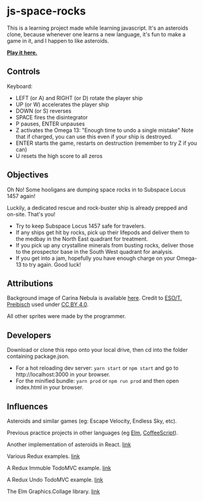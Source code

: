 

# js-space-rocks

This is a learning project made while learning javascript.  It's an asteroids clone, because whenever one learns a new language, it's fun to make a game in it, and I happen to like asteroids.

[__Play it here.__](http://bobgeis.github.io/js-space-rocks/)


## Controls

Keyboard:
* LEFT (or A) and RIGHT (or D) rotate the player ship
* UP (or W) accelerates the player ship
* DOWN (or S) reverses
* SPACE fires the disintegrator
* P pauses, ENTER unpauses
* Z activates the Omega 13: "Enough time to undo a single mistake" Note that if charged, you can use this even if your ship is destroyed.
* ENTER starts the game, restarts on destruction (remember to try Z if you can)
* U resets the high score to all zeros


## Objectives

Oh No! Some hooligans are dumping space rocks in to Subspace Locus 1457 again!

Luckily, a dedicated rescue and rock-buster ship is already prepped and on-site.  That's you!

* Try to keep Subspace Locus 1457 safe for travelers.
* If any ships get hit by rocks, pick up their lifepods and deliver them to the medbay in the North East quadrant for treatment.
* If you pick up any crystalline minerals from busting rocks, deliver those to the prospector base in the South West quadrant for analysis.
* If you get into a jam, hopefully you have enough charge on your Omega-13 to try again.  Good luck!


## Attributions

Background image of Carina Nebula is available [here](https://commons.wikimedia.org/w/index.php?search=carina+nebula&title=Special:Search&go=Go&uselang=en&searchToken=79al97qlirmupg5bpga22jvj2#/media/File:Carina_Nebula.jpg).  Credit to [ESO/T. Preibisch](http://www.eso.org/public/images/eso1208a/) used under [CC BY 4.0](https://creativecommons.org/licenses/by/4.0/).

All other sprites were made by the programmer.


## Developers

Download or clone this repo onto your local drive, then cd into the folder containing package.json.

* For a hot reloading dev server: ```yarn start``` or ```npm start``` and go to http://localhost:3000 in your browser.
* For the minified bundle: ```yarn prod``` or ```npm run prod``` and then open index.html in your browser.


## Influences

Asteroids and similar games (eg: Escape Velocity, Endless Sky, etc).

Previous practice projects in other languages (eg [Elm](https://github.com/bobgeis/LookOutSpaceRocks), [CoffeeScript](https://github.com/bobgeis/coffeeAsteroids)).

Another implementation of asteroids in React. [link](https://github.com/chriz001/Reacteroids)

Various Redux examples. [link](https://github.com/reactjs/redux/tree/master/examples)

A Redux Immuble TodoMVC example. [link](https://github.com/phacks/redux-todomvc)

A Redux Undo TodoMVC example. [link](https://github.com/omnidan/redux-undo/tree/master/examples/todos-with-undo)

The Elm Graphics.Collage library. [link](https://github.com/evancz/elm-graphics)
